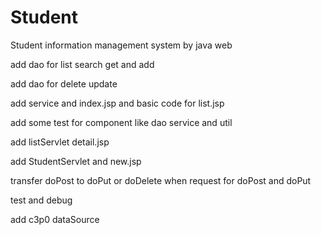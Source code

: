 # Student
Student information management system by java web

add dao for list search get and add

add dao for delete update

add service and index.jsp and basic code for list.jsp

add some test for component like dao service and util

add listServlet detail.jsp

add StudentServlet and new.jsp

transfer doPost to doPut or doDelete when request for doPost and doPut

test and debug

add c3p0 dataSource